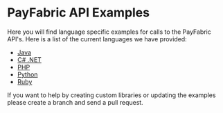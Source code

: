 PayFabric API Examples
======================

Here you will find language specific examples for calls to the PayFabric API's.  Here is a list of the current languages we have provided:

* [Java](https://github.com/PayFabric/APIs/tree/v2/Samples/java)
* [C# .NET](https://github.com/PayFabric/APIs/tree/v2/Samples/net40)
* [PHP](https://github.com/PayFabric/APIs/tree/v2/Samples/php)
* [Python](https://github.com/PayFabric/APIs/tree/v2/Samples/python)
* [Ruby](https://github.com/PayFabric/APIs/tree/v2/Samples/ruby)

If you want to help by creating custom libraries or updating the examples please create a branch and send a pull request.
